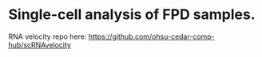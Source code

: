 # Single-cell analysis of FPD samples.

RNA velocity repo here: https://github.com/ohsu-cedar-comp-hub/scRNAvelocity
